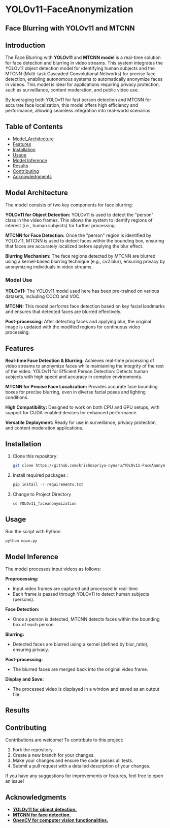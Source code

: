 # YOLOv11-FaceAnonymization
## Face Blurring with YOLOv11 and MTCNN
## Introduction
The Face Blurring with **YOLOv11** and **MTCNN model** is a real-time solution for face detection and blurring in video streams. This system integrates the YOLOv11 object detection model for identifying human subjects and the MTCNN (Multi-task Cascaded Convolutional Networks) for precise face detection, enabling autonomous systems to automatically anonymize faces in videos. This model is ideal for applications requiring privacy protection, such as surveillance, content moderation, and public video use.

By leveraging both YOLOv11 for fast person detection and MTCNN for accurate face localization, this model offers high efficiency and performance, allowing seamless integration into real-world scenarios.

## Table of Contents
- [Model_Architecture](#model-architecture)
- [Features](#features)
- [Installation](#installation)
- [Usage](#usage)
- [Model Inference](#model-inference)
- [Results](#results)
- [Contributing](#contributing)
- [Acknowledgments](#acknowledgments)

## Model Architecture
The model consists of two key components for face blurring:

**YOLOv11 for Object Detection:** YOLOv11 is used to detect the "person" class in the video frames. This allows the system to identify regions of interest (i.e., human subjects) for further processing.

**MTCNN for Face Detection:** Once the "person" region is identified by YOLOv11, MTCNN is used to detect faces within the bounding box, ensuring that faces are accurately localized before applying the blur effect.

**Blurring Mechanism:** The face regions detected by MTCNN are blurred using a kernel-based blurring technique (e.g., cv2.blur), ensuring privacy by anonymizing individuals in video streams.

### Model Use
**YOLOv11:** The YOLOv11 model used here has been pre-trained on various datasets, including COCO and VOC.

**MTCNN:** This model performs face detection based on key facial landmarks and ensures that detected faces are blurred effectively.

**Post-processing:** After detecting faces and applying blur, the original image is updated with the modified regions for continuous video processing.

## Features
**Real-time Face Detection & Blurring:** Achieves real-time processing of video streams to anonymize faces while maintaining the integrity of the rest of the video.
YOLOv11 for Efficient Person Detection: Detects human subjects with high speed and accuracy in complex environments.

**MTCNN for Precise Face Localization:** Provides accurate face bounding boxes for precise blurring, even in diverse facial poses and lighting conditions.

**High Compatibility:** Designed to work on both CPU and GPU setups, with support for CUDA-enabled devices for enhanced performance.

**Versatile Deployment:** Ready for use in surveillance, privacy protection, and content moderation applications.

## Installation
1. Clone this repository:
   ```bash
   git clone https://github.com/krishnapriya-nynaru/YOLOv11-FaceAnonymization
2. Install required packages :
    ```bash
    pip install -r requirements.txt
3. Change to Project Directory
    ```bash
    cd YOLOv11_faceanonymization

## Usage
Run the script with Python
```bash
python main.py
```

## Model Inference
The model processes input videos as follows:

**Preprocessing:** 
- Input video frames are captured and processed in real-time.
- Each frame is passed through YOLOv11 to detect human subjects (persons).

**Face Detection:**
- Once a person is detected, MTCNN detects faces within the bounding box of each person.

**Blurring:**
- Detected faces are blurred using a kernel (defined by blur_ratio), ensuring privacy.

**Post-processing:**
- The blurred faces are merged back into the original video frame.

**Display and Save:**
- The processed video is displayed in a window and saved as an output file.

## Results

## Contributing
Contributions are welcome! To contribute to this project:

1. Fork the repository.
2. Create a new branch for your changes.
3. Make your changes and ensure the code passes all tests.
4. Submit a pull request with a detailed description of your changes.

If you have any suggestions for improvements or features, feel free to open an issue!

## Acknowledgments
- [**YOLOv11 for object detection.**](https://github.com/ultralytics/yolov11)
- [**MTCNN for face detection.**](https://github.com/haroonshakeel/mtcnn)
- [**OpenCV for computer vision functionalities.**](https://opencv.org/)